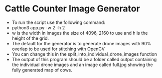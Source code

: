 
# Cattle Counter Image Generator 

- To run the script use the following command: 
- python3 app.py -w 2 -h 2 
- w is the width in images the size of 4096, 2160 to use and h is the height of the grid. 
- The default for the generator is to generate drone images with 90% overlap to be used for stitching with OpenCV
- You can change this in the split_into_individual_drone_images function
- The output of this program should be a folder called output containing the individual drone images
    and an image called full.jpg showing the fully generated map of cows. 

